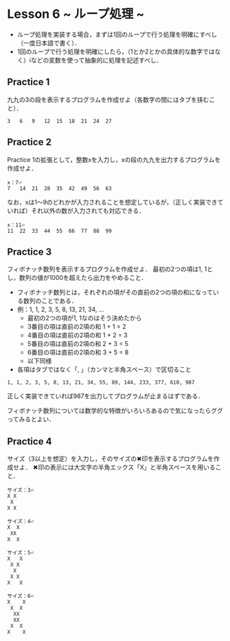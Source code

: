 # Lesson 6 ~ ループ処理 ~

- ループ処理を実装する場合，まずは1回のループで行う処理を明確にすべし（一度日本語で書く）．
- 1回のループで行う処理を明確にしたら，（1とか2とかの具体的な数字ではなく）iなどの変数を使って抽象的に処理を記述すべし．

## Practice 1
九九の3の段を表示するプログラムを作成せよ（各数字の間にはタブを挟むこと）．

```
3	6	9	12	15	18	21	24	27
```

## Practice 2
Practice 1の拡張として，整数xを入力し，xの段の九九を出力するプログラムを作成せよ．
```
x：7⏎
7	14	21	28	35	42	49	56	63
```

なお，xは1～9のどれかが入力されることを想定しているが，（正しく実装できていれば）それ以外の数が入力されても対応できる．

```
x：11⏎
11	22	33	44	55	66	77	88	99
```

## Practice 3
フィボナッチ数列を表示するプログラムを作成せよ．
最初の2つの項は1, 1とし，数列の値が1000を超えたら出力をやめること．

- フィボナッチ数列とは，それぞれの項がその直前の2つの項の和になっている数列のことである．
- 例：1, 1, 2, 3, 5, 8, 13, 21, 34, ...
  - 最初の2つの項が1, 1なのはそう決めたから
  - 3番目の項は直前の2項の和 1 + 1 = 2
  - 4番目の項は直前の2項の和 1 + 2 = 3
  - 5番目の項は直前の2項の和 2 + 3 = 5
  - 6番目の項は直前の2項の和 3 + 5 = 8
  - 以下同様
- 各項はタブではなく「, 」（カンマと半角スペース）で区切ること

```
1, 1, 2, 3, 5, 8, 13, 21, 34, 55, 89, 144, 233, 377, 610, 987
```

正しく実装できていれば987を出力してプログラムが止まるはずである．

フィボナッチ数列については数学的な特徴がいろいろあるので気になったらググってみるとよい．

## Practice 4
サイズ（3以上を想定）を入力し，そのサイズの✖印を表示するプログラムを作成せよ．
✖印の表示には大文字の半角エックス「X」と半角スペースを用いること．

```
サイズ：3⏎
X X
 X
X X
```

```
サイズ：4⏎
X  X
 XX
X  X
```

```
サイズ：5⏎
X   X
 X X
  X
 X X
X   X
```

```
サイズ：6⏎
X    X
 X  X
  XX
  XX
 X  X
X    X
```
